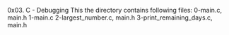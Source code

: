 0x03. C - Debugging 
This the directory contains following files:
0-main.c, main.h
1-main.c
2-largest_number.c, main.h
3-print_remaining_days.c, main.h
